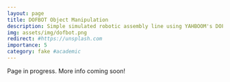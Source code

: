 ```yaml
---
layout: page
title: DOFBOT Object Manipulation
description: Simple simulated robotic assembly line using YAHBOOM's DOFBOT, Python, Kinematic equations, and wooden blocks.
img: assets/img/dofbot.png
redirect: #https://unsplash.com
importance: 5
category: fake #academic
---
```


Page in progress. More info coming soon!
